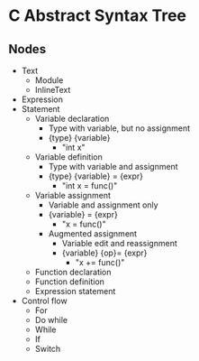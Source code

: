 # C Abstract Syntax Tree

## Nodes
- Text
  - Module
  - InlineText
- Expression
- Statement
  - Variable declaration
    - Type with variable, but no assignment
    - {type} {variable}
      - "int x"
  - Variable definition
    - Type with variable and assignment
    - {type} {variable} = {expr}
      - "int x = func()"
  - Variable assignment
    - Variable and assignment only
    - {variable} = {expr}
        - "x = func()"
    - Augmented assignment
      - Variable edit and reassignment
      - {variable} {op}= {expr}
        - "x += func()"
  - Function declaration
  - Function definition
  - Expression statement
- Control flow
  - For
  - Do while
  - While
  - If
  - Switch
